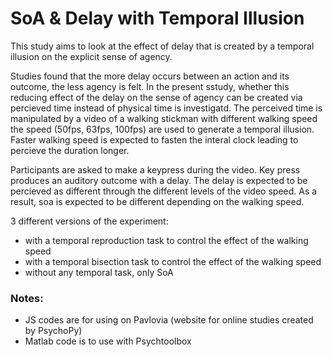 # SoA & Delay with Temporal Illusion

This study aims to look at the effect of delay that is created by a temporal illusion on the explicit sense of agency.

Studies found that the more delay occurs between an action and its outcome, the less agency is felt.
In the present sstudy, whether this reducing effect of the delay on the sense of agency can be created via percieved time instead of physical time is investigatd. The perceived time is manipulated by a video of a walking stickman with different walking speed the speed (50fps, 63fps, 100fps) are used to generate a temporal illusion.\
Faster walking speed is expected to fasten the interal clock leading to percieve the duration longer.

Participants are asked to make a keypress during the video.
Key press produces an auditory outcome with a delay.
The delay is expected to be percieved as different through the different levels of the video speed. As a result, soa is expected to be different depending on the walking speed.

3 different versions of the experiment:

- with a temporal reproduction task to control the effect of the walking speed
- with a temporal bisection task to control the effect of the walking speed
- without any temporal task, only SoA

### Notes:
- JS codes are for using on Pavlovia (website for online studies created by PsychoPy) 
- Matlab code is to use with Psychtoolbox
